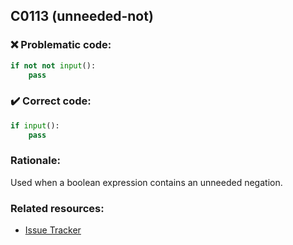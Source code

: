 ## C0113 (unneeded-not)

### :x: Problematic code:

```python
if not not input():
    pass
```

### :heavy_check_mark: Correct code:

```python
if input():
    pass
```

### Rationale:

Used when a boolean expression contains an unneeded negation.

### Related resources:

- [Issue Tracker](https://github.com/PyCQA/pylint/issues?q=is%3Aissue+%22unneeded-not%22+OR+%22C0113%22)
